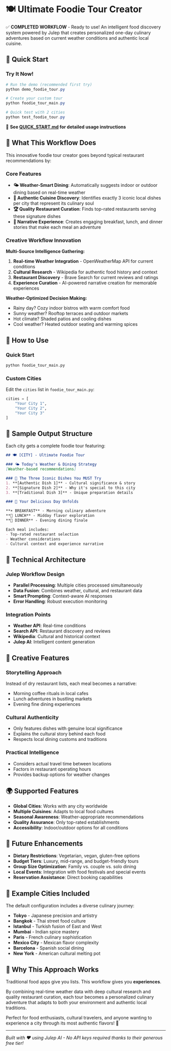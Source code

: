 # 🍽️ Ultimate Foodie Tour Creator

✅ **COMPLETED WORKFLOW** - Ready to use! An intelligent food discovery system powered by Julep that creates personalized one-day culinary adventures based on current weather conditions and authentic local cuisine.

## 🚀 Quick Start

### Try It Now!
```powershell
# Run the demo (recommended first try)
python demo_foodie_tour.py

# Create your custom tour
python foodie_tour_main.py

# Quick test with 2 cities
python test_foodie_tour.py
```

📖 **See [QUICK_START.md](QUICK_START.md) for detailed usage instructions**

## 🌟 What This Workflow Does

This innovative foodie tour creator goes beyond typical restaurant recommendations by:

### Core Features
- **🌤️ Weather-Smart Dining**: Automatically suggests indoor or outdoor dining based on real-time weather
- **🥘 Authentic Cuisine Discovery**: Identifies exactly 3 iconic local dishes per city that represent its culinary soul
- **🏆 Quality Restaurant Curation**: Finds top-rated restaurants serving these signature dishes
- **📖 Narrative Experience**: Creates engaging breakfast, lunch, and dinner stories that make each meal an adventure

### Creative Workflow Innovation

**Multi-Source Intelligence Gathering:**
1. **Real-time Weather Integration** - OpenWeatherMap API for current conditions
2. **Cultural Research** - Wikipedia for authentic food history and context
3. **Restaurant Discovery** - Brave Search for current reviews and ratings
4. **Experience Curation** - AI-powered narrative creation for memorable experiences

**Weather-Optimized Decision Making:**
- Rainy day? Cozy indoor bistros with warm comfort food
- Sunny weather? Rooftop terraces and outdoor markets
- Hot climate? Shaded patios and cooling dishes
- Cool weather? Heated outdoor seating and warming spices

## 🚀 How to Use

### Quick Start
```bash
python foodie_tour_main.py
```

### Custom Cities
Edit the `cities` list in `foodie_tour_main.py`:
```python
cities = [
    "Your City 1",
    "Your City 2", 
    "Your City 3"
]
```

## 🎯 Sample Output Structure

Each city gets a complete foodie tour featuring:

```markdown
## 🍽️ [CITY] - Ultimate Foodie Tour

### 🌤️ Today's Weather & Dining Strategy
[Weather-based recommendations]

### 🥘 The Three Iconic Dishes You MUST Try
1. **[Authentic Dish 1]** - Cultural significance & story
2. **[Signature Dish 2]** - Why it's special to this city  
3. **[Traditional Dish 3]** - Unique preparation details

### 🍳 Your Delicious Day Unfolds

**☀️ BREAKFAST** - Morning culinary adventure
**🌅 LUNCH** - Midday flavor exploration  
**🌆 DINNER** - Evening dining finale

Each meal includes:
- Top-rated restaurant selection
- Weather considerations
- Cultural context and experience narrative
```

## 🔧 Technical Architecture

### Julep Workflow Design
- **Parallel Processing**: Multiple cities processed simultaneously
- **Data Fusion**: Combines weather, cultural, and restaurant data
- **Smart Prompting**: Context-aware AI responses
- **Error Handling**: Robust execution monitoring

### Integration Points
- **Weather API**: Real-time conditions
- **Search API**: Restaurant discovery and reviews
- **Wikipedia**: Cultural and historical context
- **Julep AI**: Intelligent content generation

## 🎨 Creative Features

### Storytelling Approach
Instead of dry restaurant lists, each meal becomes a narrative:
- Morning coffee rituals in local cafes
- Lunch adventures in bustling markets
- Evening fine dining experiences

### Cultural Authenticity
- Only features dishes with genuine local significance
- Explains the cultural story behind each food
- Respects local dining customs and traditions

### Practical Intelligence
- Considers actual travel time between locations
- Factors in restaurant operating hours
- Provides backup options for weather changes

## 🌍 Supported Features

- **Global Cities**: Works with any city worldwide
- **Multiple Cuisines**: Adapts to local food cultures
- **Seasonal Awareness**: Weather-appropriate recommendations
- **Quality Assurance**: Only top-rated establishments
- **Accessibility**: Indoor/outdoor options for all conditions

## 🔮 Future Enhancements

- **Dietary Restrictions**: Vegetarian, vegan, gluten-free options
- **Budget Tiers**: Luxury, mid-range, and budget-friendly tours
- **Group Size Optimization**: Family vs. couple vs. solo dining
- **Local Events**: Integration with food festivals and special events
- **Reservation Assistance**: Direct booking capabilities

## 📝 Example Cities Included

The default configuration includes a diverse culinary journey:
- **Tokyo** - Japanese precision and artistry
- **Bangkok** - Thai street food culture
- **Istanbul** - Turkish fusion of East and West
- **Mumbai** - Indian spice mastery
- **Paris** - French culinary sophistication
- **Mexico City** - Mexican flavor complexity
- **Barcelona** - Spanish social dining
- **New York** - American cultural melting pot

## 🎪 Why This Approach Works

Traditional food apps give you lists. This workflow gives you **experiences**.

By combining real-time weather data with deep cultural research and quality restaurant curation, each tour becomes a personalized culinary adventure that adapts to both your environment and authentic local traditions.

Perfect for food enthusiasts, cultural travelers, and anyone wanting to experience a city through its most authentic flavors! 🌟

---

*Built with ❤️ using Julep AI - No API keys required thanks to their generous free tier!*
